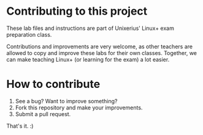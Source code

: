 # Contributing to this project

These lab files and instructions are part of Unixerius' Linux+ exam preparation class.

Contributions and improvements are very welcome, as other teachers are allowed to copy and improve these labs for their own classes. Together, we can make teaching Linux+ (or learning for the exam) a lot easier.


# How to contribute

1. See a bug? Want to improve something?
2. Fork this repository and make your improvements.
3. Submit a pull request.

That's it. :)

